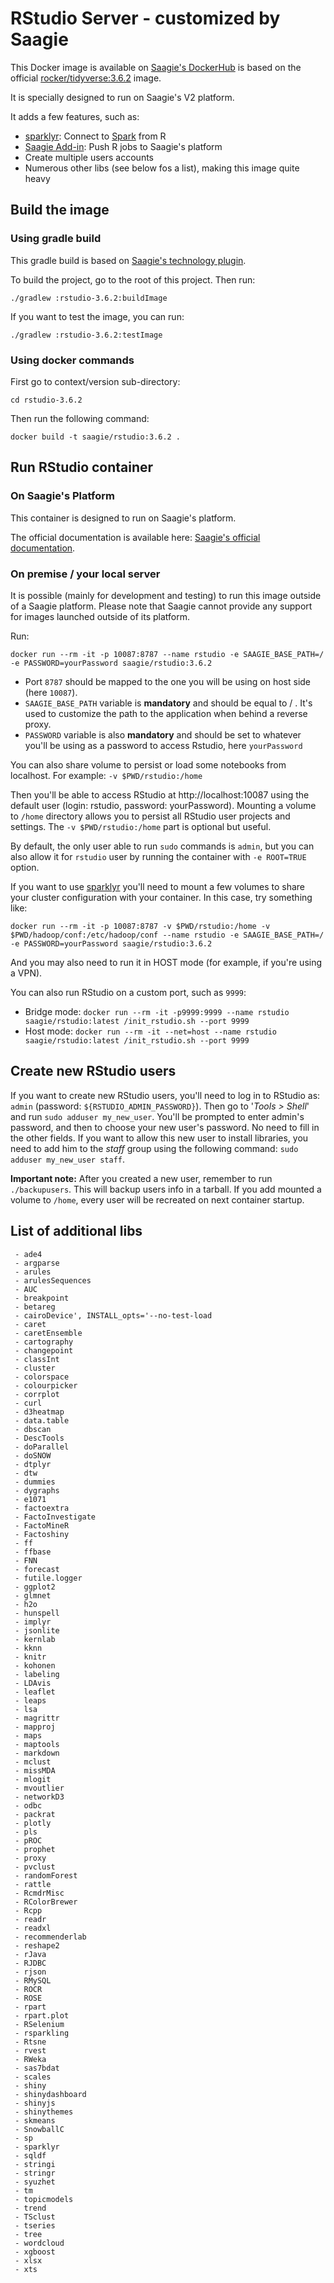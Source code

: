 # RStudio Server - customized by Saagie

This Docker image is available on [Saagie's DockerHub](https://hub.docker.com/r/saagie/rstudio) is based on the official [rocker/tidyverse:3.6.2](https://hub.docker.com/r/rocker/tidyverse/) image.

It is specially designed to run on Saagie's V2 platform.

It adds a few features, such as:
* [sparklyr](https://spark.rstudio.com/index.html): Connect to [Spark](http://spark.apache.org/) from R
* [Saagie Add-in](https://github.com/saagie/rstudio-saagie-addin): Push R jobs to Saagie's platform
* Create multiple users accounts
* Numerous other libs (see below fos a list), making this image quite heavy

## Build the image

### Using gradle build 

This gradle build is based on [Saagie's technology plugin](https://github.com/saagie/technologies-plugin). 

To build the project, go to the root of this project.
Then run:

```
./gradlew :rstudio-3.6.2:buildImage
```

If you want to test the image, you can run:
```
./gradlew :rstudio-3.6.2:testImage
```

### Using docker commands

First go to context/version sub-directory:

```
cd rstudio-3.6.2
```

Then run the following command:
```
docker build -t saagie/rstudio:3.6.2 .
```
     
## Run RStudio container

### On Saagie's Platform 

This container is designed to run on Saagie's platform.

The official documentation is available here: [Saagie's official documentation](https://docs.saagie.io/product/latest/sdk/index.html).

### On premise / your local server

It is possible (mainly for development and testing) to run this image outside of a Saagie platform.
Please note that Saagie cannot provide any support for images launched outside of its platform.

Run: 
```
docker run --rm -it -p 10087:8787 --name rstudio -e SAAGIE_BASE_PATH=/ -e PASSWORD=yourPassword saagie/rstudio:3.6.2
```

 - Port `8787` should be mapped to the one you will be using on host side (here `10087`).
 - `SAAGIE_BASE_PATH` variable is **mandatory** and should be equal to / . It's used to customize the path to the application when behind a reverse proxy.
 - `PASSWORD` variable is also **mandatory** and should be set to whatever you'll be using as a password to access Rstudio, here `yourPassword`

You can also share volume to persist or load some notebooks from localhost.
For example:
  `-v $PWD/rstudio:/home`

Then you'll be able to access RStudio at http://localhost:10087 using the default user (login: rstudio, password: yourPassword).
Mounting a volume to `/home` directory allows you to persist all RStudio user projects and settings.
The `-v $PWD/rstudio:/home` part is optional but useful.

By default, the only user able to run `sudo` commands is `admin`, but you can also allow it for `rstudio` user by running the container with `-e ROOT=TRUE` option.

If you want to use [sparklyr](https://spark.rstudio.com/index.html) you'll need to mount a few volumes to share your cluster configuration with your container.
In this case, try something like:
```
docker run --rm -it -p 10087:8787 -v $PWD/rstudio:/home -v $PWD/hadoop/conf:/etc/hadoop/conf --name rstudio -e SAAGIE_BASE_PATH=/ -e PASSWORD=yourPassword saagie/rstudio:3.6.2
```
And you may also need to run it in HOST mode (for example, if you're using a VPN).

You can also run RStudio on a custom port, such as `9999`:
* Bridge mode: `docker run --rm -it -p9999:9999 --name rstudio saagie/rstudio:latest /init_rstudio.sh --port 9999`
* Host mode: `docker run --rm -it --net=host --name rstudio saagie/rstudio:latest /init_rstudio.sh --port 9999`

## Create new RStudio users

If you want to create new RStudio users, you'll need to log in to RStudio as: `admin` (password: `${RSTUDIO_ADMIN_PASSWORD}`).
Then go to '*Tools > Shell*' and run `sudo adduser my_new_user`.
You'll be prompted to enter admin's password, and then to choose your new user's password. No need to fill in the other fields.
If you want to allow this new user to install libraries, you need to add him to the *staff* group using the following command: `sudo adduser my_new_user staff`.

**Important note:** After you created a new user, remember to run `./backupusers`. This will backup users info in a tarball. If you add mounted a volume to `/home`, every user will be recreated on next container startup.

## List of additional libs 

     - ade4
     - argparse
     - arules
     - arulesSequences
     - AUC
     - breakpoint
     - betareg
     - cairoDevice', INSTALL_opts='--no-test-load
     - caret
     - caretEnsemble
     - cartography
     - changepoint
     - classInt
     - cluster
     - colorspace
     - colourpicker
     - corrplot
     - curl
     - d3heatmap
     - data.table
     - dbscan
     - DescTools
     - doParallel
     - doSNOW
     - dtplyr
     - dtw
     - dummies
     - dygraphs
     - e1071
     - factoextra
     - FactoInvestigate
     - FactoMineR
     - Factoshiny
     - ff
     - ffbase
     - FNN
     - forecast
     - futile.logger
     - ggplot2
     - glmnet
     - h2o
     - hunspell
     - implyr
     - jsonlite
     - kernlab
     - kknn
     - knitr
     - kohonen
     - labeling
     - LDAvis
     - leaflet
     - leaps
     - lsa
     - magrittr
     - mapproj
     - maps
     - maptools
     - markdown
     - mclust
     - missMDA
     - mlogit
     - mvoutlier
     - networkD3
     - odbc
     - packrat
     - plotly
     - pls
     - pROC
     - prophet
     - proxy
     - pvclust
     - randomForest
     - rattle
     - RcmdrMisc
     - RColorBrewer
     - Rcpp
     - readr
     - readxl
     - recommenderlab
     - reshape2
     - rJava
     - RJDBC
     - rjson
     - RMySQL
     - ROCR
     - ROSE
     - rpart
     - rpart.plot
     - RSelenium
     - rsparkling
     - Rtsne
     - rvest
     - RWeka
     - sas7bdat
     - scales
     - shiny
     - shinydashboard
     - shinyjs
     - shinythemes
     - skmeans
     - SnowballC
     - sp
     - sparklyr
     - sqldf
     - stringi
     - stringr
     - syuzhet
     - tm
     - topicmodels
     - trend
     - TSclust
     - tseries
     - tree
     - wordcloud
     - xgboost
     - xlsx
     - xts
